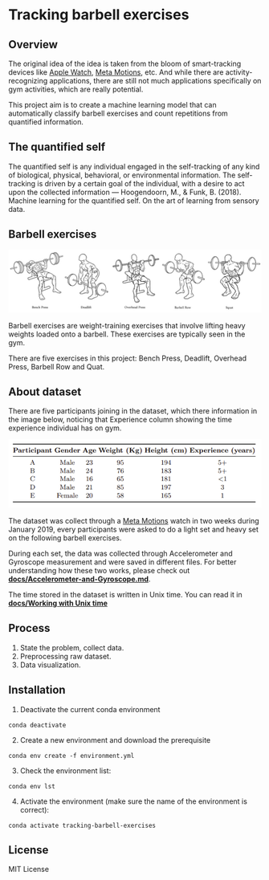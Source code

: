 # Tracking barbell exercises

## Overview

The original idea of the idea is taken from the bloom of smart-tracking devices like [Apple Watch](https://www.apple.com/watch/), [Meta Motions](https://mbientlab.com/metamotions/), etc. And while there are activity-recognizing applications, there are still not much applications specifically on gym activities, which are really potential.

This project aim is to create a machine learning model that can automatically classify barbell exercises and count repetitions from quantified information.

## The quantified self

The quantified self is any individual engaged in the self-tracking of any kind of biological, physical, behavioral, or environmental information. The self-tracking is driven by a certain goal of the individual, with a desire to act upon the collected information — Hoogendoorn, M., & Funk, B. (2018). Machine learning for the quantified self. On the art of learning from sensory data.

## Barbell exercises


![barbel_exercises](docs/barbel_exercises.jpg)

Barbell exercises are weight-training exercises that involve lifting heavy weights loaded onto a barbell. These exercises are typically seen in the gym. 

There are five exercises in this project: Bench Press, Deadlift, Overhead Press, Barbell Row and Quat. 


## About dataset

There are five participants joining in the dataset, which there information in the image below, noticing that Experience column showing the time experience individual has on gym. 

![participants](docs/participants.png)

The dataset was collect through a [Meta Motions](https://mbientlab.com/metamotions/) watch in two weeks during January 2019, every participants were asked to do a light set and heavy set on the following barbell exercises. 

During each set, the data was collected through Accelerometer and Gyroscope measurement and were saved in different files. For better understanding how these two works, please check out [**docs/Accelerometer-and-Gyroscope.md**](docs/Accelerometer-and-Gyroscope.md).

The time stored in the dataset is written in Unix time. You can read it in [**docs/Working with Unix time**](docs/Working-with-Unix-time.md)


## Process 
1. State the problem, collect data.
2. Preprocessing raw dataset.
3. Data visualization.


## Installation 
1. Deactivate the current conda environment 
```
conda deactivate
```
2. Create a new environment and download the prerequisite
```
conda env create -f environment.yml
```

3. Check the environment list: 
```
conda env lst
```
4. Activate the environment (make sure the name of the environment is correct): 
```
conda activate tracking-barbell-exercises
```


## License
MIT License 
